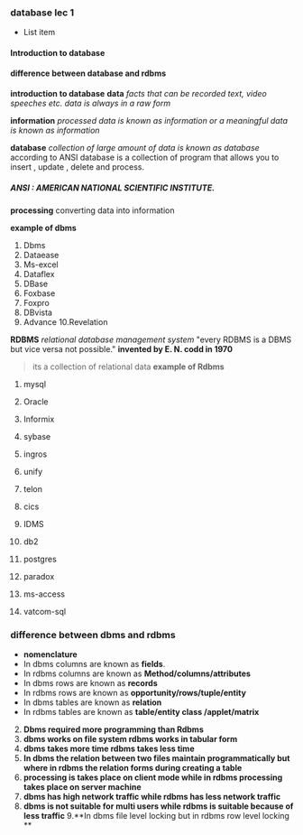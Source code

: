 ### database lec 1

 - List item

#### Introduction to database
####  difference between database and rdbms

 **introduction to database**
	  **data** 
	  *facts that can be recorded text, video speeches etc.* 
	  *data is always in a raw form* 
  
  **information**
	   *processed data is known as information or a meaningful data is known as information*
	   
 **database**
		 *collection of large amount of data is known as database*
		 according to ANSI database is a collection of program that allows you to insert , update , delete and process.
##### ANSI : AMERICAN NATIONAL SCIENTIFIC INSTITUTE.
**processing**
      converting data into information

**example of dbms**
	

 1. Dbms
 2. Dataease
 3. Ms-excel
 4. Dataflex
 5. DBase
 6. Foxbase
 7. Foxpro
 8. DBvista
 9. Advance
 10.Revelation 

**RDBMS**
	*relational database management system*
"every RDBMS is  a DBMS but vice versa not possible."
  **invented by E. N. codd in 1970**

> its a collection of relational data
**example of Rdbms**

 1. mysql
 2. Oracle
 3. Informix
 4. sybase
 5. ingros
 6. unify
 7. telon
 8. cics
 9. IDMS

 
 10. db2
 11. postgres
 12. paradox
 13. ms-access
 14. vatcom-sql


### difference between dbms and rdbms

 - **nomenclature**	
 - In dbms columns are known as **fields**.
 - 	In rdbms columns are known as **Method/columns/attributes** 
 - In dbms rows are known as **records** 
 - In rdbms rows are known as **opportunity/rows/tuple/entity** 
 - In dbms tables are known as **relation**
 - In rdbms tables are known as **table/entity class /applet/matrix**
 
 2. **Dbms required more programming than Rdbms**
 3. **dbms works on file system rdbms works in tabular form**
 4. **dbms takes more time rdbms takes less time**
 5. **In dbms the relation between two files maintain programmatically  but where in rdbms the relation forms during creating a table**
 6. **processing is takes place on client mode while in rdbms processing takes place on server machine**
 7. **dbms has high network traffic while rdbms has less network traffic**
 8. **dbms is not suitable for multi users while rdbms is suitable because of less traffic**
 9.**In dbms file level locking but in rdbms row level locking **
  
  

 
